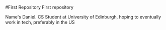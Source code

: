 #First Repository 
First repository

Name's Daniel. CS Student at University of Edinburgh, hoping to eventually work in tech, preferably in the US
